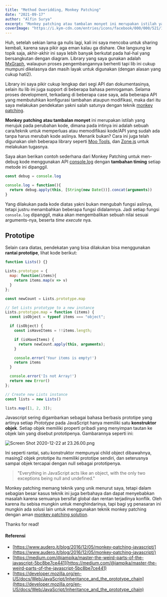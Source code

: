 ```yaml
---
title: "Method Overidding, Monkey Patching"
date: "2021-09-17"
author: "Alfin Surya"
excerpt: "Monkey patching atau tambalan monyet ini merupakan istilah yang merujuk pada perubahan kode, dimana pada intinya ini adalah sebuah cara/teknik untuk memperluas"
coverImage: "https://i.kym-cdn.com/entries/icons/facebook/000/000/521/13809242.b4f8cba9.1200x1200o.60dc4f38b621.jpg"
---
```


Huh, setelah sekian lama ga nulis lagi, kali ini saya mencoba untuk sharing kembali, karena saya pikir aga eman kalau ga dishare. Oke langsung ke topik saja, akhir-akhir ini saya lebih banyak berkutat pada hal-hal yang bersangkutan dengan diagram. Library yang saya gunakan adalah [MxGraph](https://jgraph.github.io/mxgraph/), walaupun proses pengembangannya berhenti tapi lib ini cukup mumpuni dikelasnya dan masih layak untuk digunakan (dengan alasan yang cukup hati2). 

Library ini saya pikir cukup lengkap dari segi API dan dokumentasinya, selain itu lib ini juga support di beberapa bahasa pemrogaman. Selama proses development, terkadang di beberapa case saya, ada beberapa API yang membutuhkan konfigurasi tambahan ataupun modifikasi, maka dari itu saya melakukan pendekatan yakni salah satunya dengan teknik [monkey patching](https://en.wikipedia.org/wiki/Monkey_patch).

**Monkey patching atau tambalan monyet** ini merupakan istilah yang merujuk pada perubahan kode, dimana pada intinya ini adalah sebuah cara/teknik untuk memperluas atau memodifikasi kode/API yang sudah ada tanpa harus merubah kode aslinya. Menarik bukan? Cara ini juga telah digunakan oleh beberapa library seperti [Moo Tools](https://github.com/mootools/mootools-core), dan [Zone.js](https://medium.com/reverse-engineering-angular/angular-deep-dive-zone-js-how-does-it-monkey-patches-various-apis-9cc1c7fcc321) untuk melakukan tugasnya.

Saya akan berikan contoh sederhana dari Monkey Patching untuk men-debug kode menggunakan API [console.log](https://developer.mozilla.org/en-US/docs/Web/API/console/log) dengan **tambahan timing** setiap metode ini dipanggil. 

```js
const debug = console.log

console.log = function(){
  return debug.apply(this, [String(new Date())].concat(arguments))
}
```
Yang dilakukan pada kode diatas yakni bukan mengubah fungsi aslinya, tetapi justru menambahkan beberapa fungsi didalamnya.
Jadi setiap fungsi `console.log` dipanggil, maka akan mengembalikan sebuah nilai sesuai arguments-nya, beserta *time execute* nya. 

## Prototipe
Selain cara diatas, pendekatan yang bisa dilakukan bisa menggunakan **rantai prototipe**, lihat kode berikut:

```js
function Lists() {}

Lists.prototype = {
  map: function(items){
    return items.map(v => v)
  }
};

const newCount = Lists.prototype.map

// Set Lists prototype to a new instance 
Lists.prototype.map = function (items) {
  const isObject = typeof items === "object";

  if (isObject) {
    const isHaveItems = !!items.length;

    if (isHaveItems) {
      return newCount.apply(this, arguments);
    } 

    console.error('Your items is empty!')
    return items
  }

  console.error('Is not Array!')
  return new Error()
};

// Create new Lists instance
const lists = new Lists() 

lists.map([1, 2, 3]);
```
Javascript sering digambarkan sebagai bahasa berbasis prototipe yang artinya setiap *Prototype* pada JavaScript hanya memiliki satu **konstruktor objek**. Setiap objek memiliki properti pribadi yang menyimpan tautan ke objek lain yang disebut prototipenya. Gambarannya seperti ini:

![Screen Shot 2020-12-22 at 23.26.00.png](https://mathiasbynens.be/_img/js-engines/anchor-prototype-chain.svg)

Ini seperti rantai, satu konstruktor mempunyai child object dibawahnya, masing2 objek prototipe itu memiliki prototipe sendiri, dan seterusnya sampai objek tercapai dengan null sebagai prototipenya. 

>"Everything in JavaScript acts like an object, with the only two exceptions being null and undefined."

Monkey patching memang teknik yang unik menurut saya, tetapi dalam sebagian besar kasus teknik ini juga berbahaya dan dapat menyebabkan masalah karena semuanya bersifat global dan rentan terjadinya konflik. Oleh karena itu sebisa mungkin untuk menghindarinya, tapi bagi yg penasaran ini mungkin ada solusi lain untuk menggunakan teknik monkey patching dengan aman [monkey patching solution](https://dev.to/lionelrowe/comment/1i1k1). 

Thanks for read!

#### Referensi
- [https://www.audero.it/blog/2016/12/05/monkey-patching-javascript/](https://www.audero.it/blog/2016/12/05/monkey-patching-javascript/)
- [https://medium.com/@iampika/master-the-weird-parts-of-the-javascript-5bc8be7ce441](https://medium.com/@iampika/master-the-weird-parts-of-the-javascript-5bc8be7ce441)
- [https://developer.mozilla.org/en-US/docs/Web/JavaScript/Inheritance_and_the_prototype_chain](https://developer.mozilla.org/en-US/docs/Web/JavaScript/Inheritance_and_the_prototype_chain)